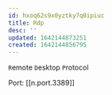 ```yaml
---
id: hxoq62s9x0yztky7q0ipiuc
title: Rdp
desc: ''
updated: 1642144873251
created: 1642144856795
---
```



`R`emote `D`esktop `P`rotocol

Port: [[n.port.3389]]
